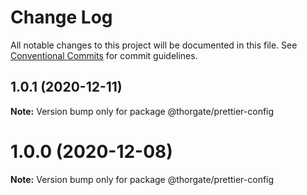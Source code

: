 # Change Log

All notable changes to this project will be documented in this file.
See [Conventional Commits](https://conventionalcommits.org) for commit guidelines.

## 1.0.1 (2020-12-11)

**Note:** Version bump only for package @thorgate/prettier-config





# 1.0.0 (2020-12-08)

**Note:** Version bump only for package @thorgate/prettier-config
